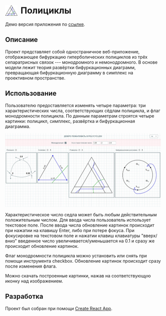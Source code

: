 <h1>
<img src="public/img/unfold.jpg" width="40px" align= "left" style="margin-right: 10px"/>
Полициклы
</h1>

Демо версия приложения по [ссылке](https://chichivika.github.io/polycycles/).

## Описание

Проект представляет собой одностраничное веб-приложение, отображающее бифуркацию гиперболических полициклов из трёх сепаратрисных связок --- монодромного и немонодромного. В основе модели лежит теория развёртки бифуркационных диаграмм, превращающая бифуркационную диаграмму в симплекс на проективном пространстве.

## Использование

Пользователю предоставляется изменять четыре параметра: три характеристических числа, соответствующих сёдлам полицикла, и флаг монодромности полицикла. По данным параметрам строятся четыре картинки: полицикл, симплекс, развёртка и бифуркационная диаграмма.

<p align="center">
    <img src="public/img/polycycles_screen.JPG">
</p>

Характеристическое число седла может быть любым действительным положительным числом. Для ввода числа пользователь использует текстовое поле. После ввода числа обновление картинок происходит при нажатии на клавишу Enter, либо при потере фокуса. При фокусировке на текстовом поле и нажатии клавиш клавиатуры "вверх/вниз" введенное число увеличивается/уменьшается на 0.1 и сразу же происходит обновление картинок.

Флаг монодромности полицикла можно установить или снять при помощи инструмента checkbox. Обновление картинок происходит сразу после изменения флага.

Можно скачать построенные картинки, нажав на соответствующую иконку над изображением.

## Разработка

Проект был собран при помощи [Create React App](https://github.com/facebook/create-react-app).
